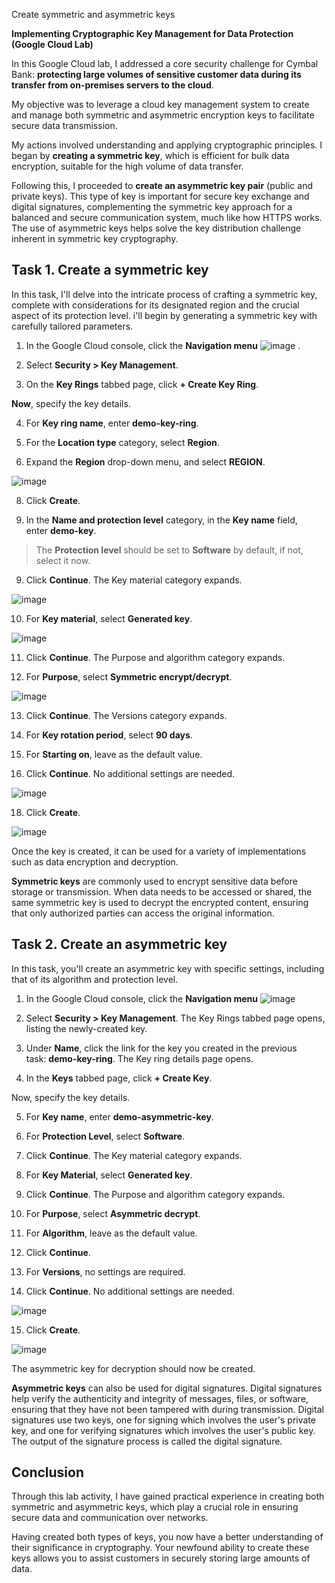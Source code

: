 Create symmetric and asymmetric keys

**Implementing Cryptographic Key Management for Data Protection (Google
Cloud Lab)**

In this Google Cloud lab, I addressed a core security challenge for
Cymbal Bank: **protecting large volumes of sensitive customer data
during its transfer from on-premises servers to the cloud**.

My objective was to leverage a cloud key management system to create and
manage both symmetric and asymmetric encryption keys to facilitate
secure data transmission.

My actions involved understanding and applying cryptographic principles.
I began by **creating a symmetric key**, which is efficient for bulk
data encryption, suitable for the high volume of data transfer.

Following this, I proceeded to **create an asymmetric key pair** (public
and private keys). This type of key is important for secure key exchange
and digital signatures, complementing the symmetric key approach for a
balanced and secure communication system, much like how HTTPS works. The
use of asymmetric keys helps solve the key distribution challenge
inherent in symmetric key cryptography.

## Task 1. Create a symmetric key

In this task, I'll delve into the intricate process of crafting a
symmetric key, complete with considerations for its designated region
and the crucial aspect of its protection level. i\'ll begin by
generating a symmetric key with carefully tailored parameters.

1.  In the Google Cloud console, click the **Navigation
    menu** ![image](https://github.com/user-attachments/assets/dbf00201-faf3-462d-b9c8-83fe014c7ba8)
.

2.  Select **Security \> Key Management**.

3.  On the **Key Rings** tabbed page, click **+ Create Key Ring**.

**Now**, specify the key details.

4.  For **Key ring name**, enter **demo-key-ring**.

5.  For the **Location type** category, select **Region**.

6.  Expand the **Region** drop-down menu, and select **REGION**.
   
![image](https://github.com/user-attachments/assets/12d0fe44-6de6-4c49-b81a-0a51618d5cf1)


8.  Click **Create**.

9.  In the **Name and protection level** category, in the **Key
    name** field, enter **demo-key**.

> The **Protection level** should be set to **Software** by default, if
> not, select it now.

9.  Click **Continue**. The Key material category expands.

![image](https://github.com/user-attachments/assets/69507671-1063-4b9e-bb51-956a4ffc1d22)


10. For **Key material**, select **Generated key**.

![image](https://github.com/user-attachments/assets/9a4fadc2-c0b4-4405-b8a6-0ce7476228e7)


11. Click **Continue**. The Purpose and algorithm category expands.

12. For **Purpose**, select **Symmetric encrypt/decrypt**.

![image](https://github.com/user-attachments/assets/df4ce9c7-b9c7-4bf3-9fdb-6e41daf52ef1)


13. Click **Continue**. The Versions category expands.

14. For **Key rotation period**, select **90 days**.

15. For **Starting on**, leave as the default value.

16. Click **Continue**. No additional settings are needed.

![image](https://github.com/user-attachments/assets/b9babe92-7fc8-43e7-9da6-059ee394c77e)


18. Click **Create**.

![image](https://github.com/user-attachments/assets/20d20155-500f-4a38-8a87-4f76ec2c2135)


Once the key is created, it can be used for a variety of implementations
such as data encryption and decryption.

**Symmetric keys** are commonly used to encrypt sensitive data before
storage or transmission. When data needs to be accessed or shared, the
same symmetric key is used to decrypt the encrypted content, ensuring
that only authorized parties can access the original information.

## Task 2. Create an asymmetric key

In this task, you\'ll create an asymmetric key with specific settings,
including that of its algorithm and protection level.

1.  In the Google Cloud console, click the **Navigation
    menu**
    ![image](https://github.com/user-attachments/assets/d76d9086-557a-41ca-b1b6-38aa18f68102)


3.  Select **Security \> Key Management**. The Key Rings tabbed page
    opens, listing the newly-created key.

4.  Under **Name**, click the link for the key you created in the
    previous task: **demo-key-ring**. The Key ring details page opens.

5.  In the **Keys** tabbed page, click **+ Create Key**.

Now, specify the key details.

5.  For **Key name**, enter **demo-asymmetric-key**.

6.  For **Protection Level**, select **Software**.

7.  Click **Continue**. The Key material category expands.

8.  For **Key Material**, select **Generated key**.

9.  Click **Continue**. The Purpose and algorithm category expands.

10. For **Purpose**, select **Asymmetric decrypt**.

11. For **Algorithm**, leave as the default value.

12. Click **Continue**.

13. For **Versions**, no settings are required.

14. Click **Continue**. No additional settings are needed.

![image](https://github.com/user-attachments/assets/f4a3501b-bce2-45ba-88cf-77ddc26e25b8)


15. Click **Create**.

![image](https://github.com/user-attachments/assets/d4c4ba3c-b7f7-4f73-9cc9-82c6555c1ca3)


The asymmetric key for decryption should now be created.

**Asymmetric keys** can also be used for digital signatures. Digital
signatures help verify the authenticity and integrity of messages,
files, or software, ensuring that they have not been tampered with
during transmission. Digital signatures use two keys, one for signing
which involves the user\'s private key, and one for verifying signatures
which involves the user\'s public key. The output of the signature
process is called the digital signature.

## Conclusion

Through this lab activity, I have gained practical experience in
creating both symmetric and asymmetric keys, which play a crucial role
in ensuring secure data and communication over networks.

Having created both types of keys, you now have a better understanding
of their significance in cryptography. Your newfound ability to create
these keys allows you to assist customers in securely storing large
amounts of data.
